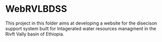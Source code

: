 # WebRVLBDSS

This project in this folder aims at developing a website for the disecison support system built for Intagerated water resources managment in the Rivft Vally basin of Ethiopia.
